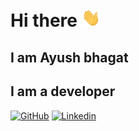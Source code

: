 # Hi there <img width="30px" src="https://github.com/SatYu26/SatYu26/raw/master/Assets/Hi.gif" />

## I am Ayush bhagat 
## I am a developer

[![GitHub](https://img.shields.io/badge/Github-100000?style=for-the-badge&logo=github&logoColor=white)](https://github.com/Ayush-bhagat1)
[![Linkedin](https://img.shields.io/badge/Linkedin-0077B5?style=for-the-badge&logo=linkedin&logoColor=white)](https://www.linkedin.com/in/ayush-bhagat-64451a1a9/)

<!--
- 🌱 I’m currently learning ...
- 🤔 I’m looking for help with ...
- 💬 Ask me about ...
- 📫 How to reach me: ...
- 😄 Pronouns: ...
- ⚡ Fun fact: ...
-->
